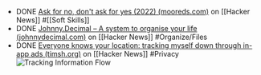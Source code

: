 - DONE [Ask for no, don't ask for yes (2022) (mooreds.com)](https://news.ycombinator.com/item?id=43144611) on [[Hacker News]] #[[Soft Skills]]
- DONE [Johnny.Decimal – A system to organise your life (johnnydecimal.com)](https://news.ycombinator.com/item?id=43128093) on [[Hacker News]] #Organize/Files
- DONE [Everyone knows your location: tracking myself down through in-app ads (timsh.org)](https://news.ycombinator.com/item?id=42909921) on [[Hacker News]] #Privacy
  ![Tracking Information Flow]()